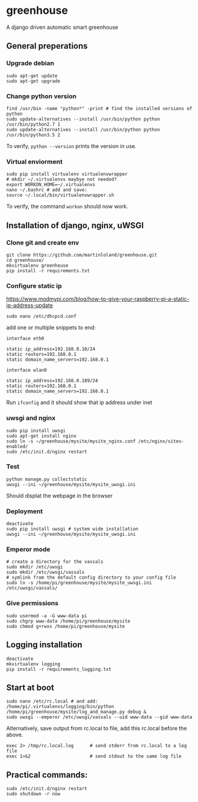 # greenhouse
A django driven automatic smart greenhouse

## General preperations

### Upgrade debian
```
sudo apt-get update
sudo apt-get upgrade
```

### Change python version
```
find /usr/bin -name "python*" -print # find the installed versions of python
sudo update-alternatives --install /usr/bin/python python /usr/bin/python2.7 1
sudo update-alternatives --install /usr/bin/python python /usr/bin/python3.5 2
```
To verify, `python --version` prints the version in use.

### Virtual enviorment
```
sudo pip install virtualenv virtualenvwrapper
# mkdir ~/.virtualenvs maybye not needed?
export WORKON_HOME=~/.virtualenvs
nano ~/.bashrc # add and save:
source ~/.local/bin/virtualenvwrapper.sh
```
To verify, the command `workon` should now work.



## Installation of django, nginx, uWSGI

### Clone git and create env
```
git clone https://github.com/martinloland/greenhouse.git
cd greenhouse/
mkvirtualenv greenhouse
pip install -r requirements.txt
```

### Configure static ip
https://www.modmypi.com/blog/how-to-give-your-raspberry-pi-a-static-ip-address-update
```
sudo nano /etc/dhcpcd.conf
```

add one or multiple snippets to end:
```
interface eth0

static ip_address=192.168.0.10/24
static routers=192.168.0.1
static domain_name_servers=192.168.0.1

interface wlan0

static ip_address=192.168.0.189/24
static routers=192.168.0.1
static domain_name_servers=192.168.0.1
```
Run `ifconfig` and it should show that ip address under inet

### uwsgi and nginx
```
sudo pip install uwsgi
sudo apt-get install nginx
sudo ln -s ~/greenhouse/mysite/mysite_nginx.conf /etc/nginx/sites-enabled/
sudo /etc/init.d/nginx restart
```

### Test
```
python manage.py collectstatic
uwsgi --ini ~/greenhouse/mysite/mysite_uwsgi.ini
```
Should displat the webpage in the browser

### Deployment
```
deactivate
sudo pip install uwsgi # system wide installation
uwsgi --ini ~/greenhouse/mysite/mysite_uwsgi.ini
```

### Emperor mode
```
# create a directory for the vassals
sudo mkdir /etc/uwsgi
sudo mkdir /etc/uwsgi/vassals
# symlink from the default config directory to your config file
sudo ln -s /home/pi/greenhouse/mysite/mysite_uwsgi.ini /etc/uwsgi/vassals/
```

### Give permissions
```
sudo usermod -a -G www-data pi
sudo chgrp www-data /home/pi/greenhouse/mysite
sudo chmod g+rwxs /home/pi/greenhouse/mysite
```


## Logging installation
```
deactivate
mkvirtualenv logging
pip install -r requirements_logging.txt
```



## Start at boot
```
sudo nano /etc/rc.local # and add:
/home/pi/.virtualenvs/logging/bin/python /home/pi/greenhouse/mysite/log_and_manage.py debug &
sudo uwsgi --emperor /etc/uwsgi/vassals --uid www-data --gid www-data
```

Alternatively, save output from rc.local to file, add this rc.local before the above.
```
exec 2> /tmp/rc.local.log      # send stderr from rc.local to a log file
exec 1>&2                      # send stdout to the same log file
```

## Practical commands:
```
sudo /etc/init.d/nginx restart
sudo shutdown -r now
```